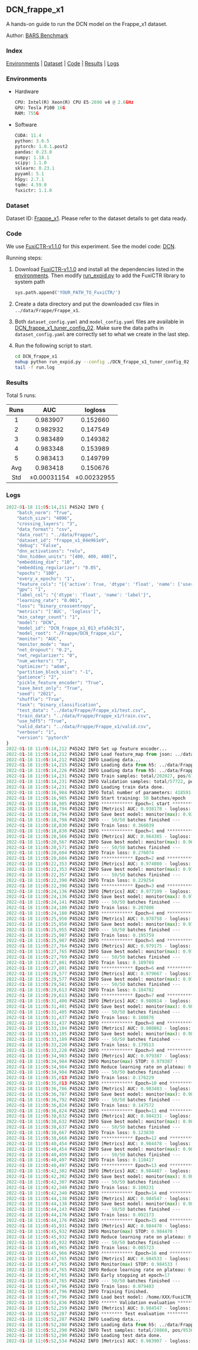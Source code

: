 ## DCN_frappe_x1

A hands-on guide to run the DCN model on the Frappe_x1 dataset.

Author: [BARS Benchmark](https://github.com/reczoo/BARS/blob/main/CITATION)

### Index
[Environments](#Environments) | [Dataset](#Dataset) | [Code](#Code) | [Results](#Results) | [Logs](#Logs)

### Environments
+ Hardware

  ```python
  CPU: Intel(R) Xeon(R) CPU E5-2690 v4 @ 2.6GHz
  GPU: Tesla P100 16G
  RAM: 755G

  ```

+ Software

  ```python
  CUDA: 11.4
  python: 3.6.5
  pytorch: 1.0.1.post2
  pandas: 0.23.0
  numpy: 1.18.1
  scipy: 1.1.0
  sklearn: 0.23.1
  pyyaml: 5.1
  h5py: 2.7.1
  tqdm: 4.59.0
  fuxictr: 1.1.0
  ```

### Dataset
Dataset ID: [Frappe_x1](https://github.com/reczoo/Datasets/tree/main/Frappe/Frappe_x1). Please refer to the dataset details to get data ready.

### Code

We use [FuxiCTR-v1.1.0](https://github.com/reczoo/FuxiCTR/tree/v1.1.0) for this experiment. See the model code: [DCN](https://github.com/reczoo/FuxiCTR/blob/v1.1.0/fuxictr/pytorch/models/DCN.py).

Running steps:

1. Download [FuxiCTR-v1.1.0](https://github.com/reczoo/FuxiCTR/archive/refs/tags/v1.1.0.zip) and install all the dependencies listed in the [environments](#environments). Then modify [run_expid.py](./run_expid.py#L5) to add the FuxiCTR library to system path
    
    ```python
    sys.path.append('YOUR_PATH_TO_FuxiCTR/')
    ```

2. Create a data directory and put the downloaded csv files in `../data/Frappe/Frappe_x1`.

3. Both `dataset_config.yaml` and `model_config.yaml` files are available in [DCN_frappe_x1_tuner_config_02](./DCN_frappe_x1_tuner_config_02). Make sure the data paths in `dataset_config.yaml` are correctly set to what we create in the last step.

4. Run the following script to start.

    ```bash
    cd DCN_frappe_x1
    nohup python run_expid.py --config ./DCN_frappe_x1_tuner_config_02 --expid DCN_frappe_x1_013_efa58c31 --gpu 0 > run.log &
    tail -f run.log
    ```

### Results

Total 5 runs:

| Runs | AUC | logloss  |
|:--------------------:|:--------------------:|:--------------------:|
| 1 | 0.983907 | 0.152660  |
| 2 | 0.982932 | 0.147549  |
| 3 | 0.983489 | 0.149382  |
| 4 | 0.983348 | 0.153989  |
| 5 | 0.983413 | 0.149799  |
| Avg | 0.983418 | 0.150676 |
| Std | &#177;0.00031154 | &#177;0.00232955 |


### Logs
```python
2022-01-18 11:05:14,211 P45242 INFO {
    "batch_norm": "True",
    "batch_size": "4096",
    "crossing_layers": "3",
    "data_format": "csv",
    "data_root": "../data/Frappe/",
    "dataset_id": "frappe_x1_04e961e9",
    "debug": "False",
    "dnn_activations": "relu",
    "dnn_hidden_units": "[400, 400, 400]",
    "embedding_dim": "10",
    "embedding_regularizer": "0.05",
    "epochs": "100",
    "every_x_epochs": "1",
    "feature_cols": "[{'active': True, 'dtype': 'float', 'name': ['user', 'item', 'daytime', 'weekday', 'isweekend', 'homework', 'cost', 'weather', 'country', 'city'], 'type': 'categorical'}]",
    "gpu": "1",
    "label_col": "{'dtype': 'float', 'name': 'label'}",
    "learning_rate": "0.001",
    "loss": "binary_crossentropy",
    "metrics": "['AUC', 'logloss']",
    "min_categr_count": "1",
    "model": "DCN",
    "model_id": "DCN_frappe_x1_013_efa58c31",
    "model_root": "./Frappe/DCN_frappe_x1/",
    "monitor": "AUC",
    "monitor_mode": "max",
    "net_dropout": "0.2",
    "net_regularizer": "0",
    "num_workers": "3",
    "optimizer": "adam",
    "partition_block_size": "-1",
    "patience": "2",
    "pickle_feature_encoder": "True",
    "save_best_only": "True",
    "seed": "2021",
    "shuffle": "True",
    "task": "binary_classification",
    "test_data": "../data/Frappe/Frappe_x1/test.csv",
    "train_data": "../data/Frappe/Frappe_x1/train.csv",
    "use_hdf5": "True",
    "valid_data": "../data/Frappe/Frappe_x1/valid.csv",
    "verbose": "1",
    "version": "pytorch"
}
2022-01-18 11:05:14,212 P45242 INFO Set up feature encoder...
2022-01-18 11:05:14,212 P45242 INFO Load feature_map from json: ../data/Frappe/frappe_x1_04e961e9/feature_map.json
2022-01-18 11:05:14,212 P45242 INFO Loading data...
2022-01-18 11:05:14,215 P45242 INFO Loading data from h5: ../data/Frappe/frappe_x1_04e961e9/train.h5
2022-01-18 11:05:14,226 P45242 INFO Loading data from h5: ../data/Frappe/frappe_x1_04e961e9/valid.h5
2022-01-18 11:05:14,231 P45242 INFO Train samples: total/202027, pos/67604, neg/134423, ratio/33.46%, blocks/1
2022-01-18 11:05:14,231 P45242 INFO Validation samples: total/57722, pos/19063, neg/38659, ratio/33.03%, blocks/1
2022-01-18 11:05:14,231 P45242 INFO Loading train data done.
2022-01-18 11:05:16,984 P45242 INFO Total number of parameters: 418591.
2022-01-18 11:05:16,985 P45242 INFO Start training: 50 batches/epoch
2022-01-18 11:05:16,985 P45242 INFO ************ Epoch=1 start ************
2022-01-18 11:05:18,794 P45242 INFO [Metrics] AUC: 0.938178 - logloss: 0.589423
2022-01-18 11:05:18,794 P45242 INFO Save best model: monitor(max): 0.938178
2022-01-18 11:05:18,798 P45242 INFO --- 50/50 batches finished ---
2022-01-18 11:05:18,830 P45242 INFO Train loss: 0.366039
2022-01-18 11:05:18,830 P45242 INFO ************ Epoch=1 end ************
2022-01-18 11:05:20,566 P45242 INFO [Metrics] AUC: 0.964385 - logloss: 0.237764
2022-01-18 11:05:20,567 P45242 INFO Save best model: monitor(max): 0.964385
2022-01-18 11:05:20,571 P45242 INFO --- 50/50 batches finished ---
2022-01-18 11:05:20,604 P45242 INFO Train loss: 0.276074
2022-01-18 11:05:20,604 P45242 INFO ************ Epoch=2 end ************
2022-01-18 11:05:22,353 P45242 INFO [Metrics] AUC: 0.974080 - logloss: 0.184877
2022-01-18 11:05:22,353 P45242 INFO Save best model: monitor(max): 0.974080
2022-01-18 11:05:22,357 P45242 INFO --- 50/50 batches finished ---
2022-01-18 11:05:22,390 P45242 INFO Train loss: 0.229254
2022-01-18 11:05:22,390 P45242 INFO ************ Epoch=3 end ************
2022-01-18 11:05:24,136 P45242 INFO [Metrics] AUC: 0.977109 - logloss: 0.171899
2022-01-18 11:05:24,136 P45242 INFO Save best model: monitor(max): 0.977109
2022-01-18 11:05:24,141 P45242 INFO --- 50/50 batches finished ---
2022-01-18 11:05:24,180 P45242 INFO Train loss: 0.207806
2022-01-18 11:05:24,180 P45242 INFO ************ Epoch=4 end ************
2022-01-18 11:05:25,950 P45242 INFO [Metrics] AUC: 0.978758 - logloss: 0.168993
2022-01-18 11:05:25,950 P45242 INFO Save best model: monitor(max): 0.978758
2022-01-18 11:05:25,955 P45242 INFO --- 50/50 batches finished ---
2022-01-18 11:05:25,987 P45242 INFO Train loss: 0.195759
2022-01-18 11:05:25,987 P45242 INFO ************ Epoch=5 end ************
2022-01-18 11:05:27,764 P45242 INFO [Metrics] AUC: 0.979175 - logloss: 0.175415
2022-01-18 11:05:27,765 P45242 INFO Save best model: monitor(max): 0.979175
2022-01-18 11:05:27,769 P45242 INFO --- 50/50 batches finished ---
2022-01-18 11:05:27,801 P45242 INFO Train loss: 0.189789
2022-01-18 11:05:27,801 P45242 INFO ************ Epoch=6 end ************
2022-01-18 11:05:29,577 P45242 INFO [Metrics] AUC: 0.979667 - logloss: 0.180926
2022-01-18 11:05:29,577 P45242 INFO Save best model: monitor(max): 0.979667
2022-01-18 11:05:29,581 P45242 INFO --- 50/50 batches finished ---
2022-01-18 11:05:29,613 P45242 INFO Train loss: 0.184782
2022-01-18 11:05:29,613 P45242 INFO ************ Epoch=7 end ************
2022-01-18 11:05:31,400 P45242 INFO [Metrics] AUC: 0.980814 - logloss: 0.159869
2022-01-18 11:05:31,401 P45242 INFO Save best model: monitor(max): 0.980814
2022-01-18 11:05:31,405 P45242 INFO --- 50/50 batches finished ---
2022-01-18 11:05:31,437 P45242 INFO Train loss: 0.180876
2022-01-18 11:05:31,437 P45242 INFO ************ Epoch=8 end ************
2022-01-18 11:05:33,184 P45242 INFO [Metrics] AUC: 0.980862 - logloss: 0.158233
2022-01-18 11:05:33,185 P45242 INFO Save best model: monitor(max): 0.980862
2022-01-18 11:05:33,189 P45242 INFO --- 50/50 batches finished ---
2022-01-18 11:05:33,220 P45242 INFO Train loss: 0.179513
2022-01-18 11:05:33,220 P45242 INFO ************ Epoch=9 end ************
2022-01-18 11:05:34,983 P45242 INFO [Metrics] AUC: 0.979387 - logloss: 0.190057
2022-01-18 11:05:34,984 P45242 INFO Monitor(max) STOP: 0.979387 !
2022-01-18 11:05:34,984 P45242 INFO Reduce learning rate on plateau: 0.000100
2022-01-18 11:05:34,984 P45242 INFO --- 50/50 batches finished ---
2022-01-18 11:05:35,013 P45242 INFO Train loss: 0.176229
2022-01-18 11:05:35,013 P45242 INFO ************ Epoch=10 end ************
2022-01-18 11:05:36,786 P45242 INFO [Metrics] AUC: 0.983483 - logloss: 0.145844
2022-01-18 11:05:36,787 P45242 INFO Save best model: monitor(max): 0.983483
2022-01-18 11:05:36,792 P45242 INFO --- 50/50 batches finished ---
2022-01-18 11:05:36,824 P45242 INFO Train loss: 0.147572
2022-01-18 11:05:36,824 P45242 INFO ************ Epoch=11 end ************
2022-01-18 11:05:38,632 P45242 INFO [Metrics] AUC: 0.984231 - logloss: 0.143599
2022-01-18 11:05:38,632 P45242 INFO Save best model: monitor(max): 0.984231
2022-01-18 11:05:38,637 P45242 INFO --- 50/50 batches finished ---
2022-01-18 11:05:38,667 P45242 INFO Train loss: 0.123830
2022-01-18 11:05:38,668 P45242 INFO ************ Epoch=12 end ************
2022-01-18 11:05:40,454 P45242 INFO [Metrics] AUC: 0.984478 - logloss: 0.145871
2022-01-18 11:05:40,454 P45242 INFO Save best model: monitor(max): 0.984478
2022-01-18 11:05:40,459 P45242 INFO --- 50/50 batches finished ---
2022-01-18 11:05:40,497 P45242 INFO Train loss: 0.110417
2022-01-18 11:05:40,497 P45242 INFO ************ Epoch=13 end ************
2022-01-18 11:05:42,302 P45242 INFO [Metrics] AUC: 0.984487 - logloss: 0.148075
2022-01-18 11:05:42,302 P45242 INFO Save best model: monitor(max): 0.984487
2022-01-18 11:05:42,307 P45242 INFO --- 50/50 batches finished ---
2022-01-18 11:05:42,340 P45242 INFO Train loss: 0.100231
2022-01-18 11:05:42,340 P45242 INFO ************ Epoch=14 end ************
2022-01-18 11:05:44,138 P45242 INFO [Metrics] AUC: 0.984547 - logloss: 0.150780
2022-01-18 11:05:44,138 P45242 INFO Save best model: monitor(max): 0.984547
2022-01-18 11:05:44,143 P45242 INFO --- 50/50 batches finished ---
2022-01-18 11:05:44,176 P45242 INFO Train loss: 0.092173
2022-01-18 11:05:44,176 P45242 INFO ************ Epoch=15 end ************
2022-01-18 11:05:45,931 P45242 INFO [Metrics] AUC: 0.984470 - logloss: 0.153489
2022-01-18 11:05:45,932 P45242 INFO Monitor(max) STOP: 0.984470 !
2022-01-18 11:05:45,932 P45242 INFO Reduce learning rate on plateau: 0.000010
2022-01-18 11:05:45,932 P45242 INFO --- 50/50 batches finished ---
2022-01-18 11:05:45,965 P45242 INFO Train loss: 0.085723
2022-01-18 11:05:45,966 P45242 INFO ************ Epoch=16 end ************
2022-01-18 11:05:47,765 P45242 INFO [Metrics] AUC: 0.984533 - logloss: 0.153404
2022-01-18 11:05:47,765 P45242 INFO Monitor(max) STOP: 0.984533 !
2022-01-18 11:05:47,765 P45242 INFO Reduce learning rate on plateau: 0.000001
2022-01-18 11:05:47,765 P45242 INFO Early stopping at epoch=17
2022-01-18 11:05:47,765 P45242 INFO --- 50/50 batches finished ---
2022-01-18 11:05:47,796 P45242 INFO Train loss: 0.079403
2022-01-18 11:05:47,796 P45242 INFO Training finished.
2022-01-18 11:05:47,796 P45242 INFO Load best model: /home/XXX/FuxiCTR_github_v1.1/benchmarks/Frappe/DCN_frappe_x1/frappe_x1_04e961e9/DCN_frappe_x1_013_efa58c31.model
2022-01-18 11:05:51,836 P45242 INFO ****** Validation evaluation ******
2022-01-18 11:05:52,259 P45242 INFO [Metrics] AUC: 0.984547 - logloss: 0.150780
2022-01-18 11:05:52,287 P45242 INFO ******** Test evaluation ********
2022-01-18 11:05:52,287 P45242 INFO Loading data...
2022-01-18 11:05:52,288 P45242 INFO Loading data from h5: ../data/Frappe/frappe_x1_04e961e9/test.h5
2022-01-18 11:05:52,290 P45242 INFO Test samples: total/28860, pos/9536, neg/19324, ratio/33.04%, blocks/1
2022-01-18 11:05:52,290 P45242 INFO Loading test data done.
2022-01-18 11:05:52,534 P45242 INFO [Metrics] AUC: 0.983907 - logloss: 0.152660

```

